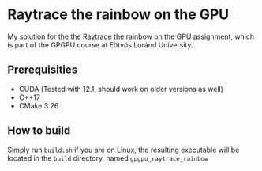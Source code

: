 # Raytrace the rainbow on the GPU

My solution for the the [Raytrace the rainbow on the GPU](https://docs.google.com/document/d/15x38bYtuHRw_0vjiJDCSkuslPVO1VjPjjNfWkqnX-rE/edit#heading=h.xo7isdmcpzd8) assignment, which is part of the GPGPU course at Eötvös Loránd University.

## Prerequisities

- CUDA (Tested with 12.1, should work on older versions as well)
- C++17
- CMake 3.26

## How to build

Simply run `build.sh` if you are on Linux, the resulting executable will be located in the `build` directory, named `gpgpu_raytrace_rainbow`